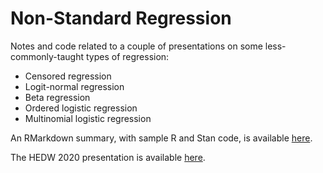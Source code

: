 # Non-Standard Regression

Notes and code related to a couple of presentations on some less-commonly-taught types of regression:

* Censored regression
* Logit-normal regression
* Beta regression
* Ordered logistic regression
* Multinomial logistic regression

An RMarkdown summary, with sample R and Stan code, is available [here](https://kaplanas.github.io/nonstandard-regression/nonstandard_regression.html).

The HEDW 2020 presentation is available [here](https://kaplanas.github.io/nonstandard-regression/hedw2020_presentation.html).